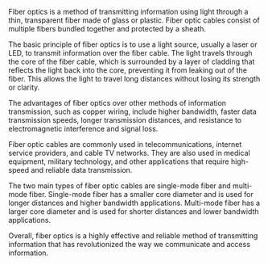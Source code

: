 Fiber optics is a method of transmitting information using light through a thin, transparent fiber made of glass or plastic. Fiber optic cables consist of multiple fibers bundled together and protected by a sheath.

The basic principle of fiber optics is to use a light source, usually a laser or LED, to transmit information over the fiber cable. The light travels through the core of the fiber cable, which is surrounded by a layer of cladding that reflects the light back into the core, preventing it from leaking out of the fiber. This allows the light to travel long distances without losing its strength or clarity.

The advantages of fiber optics over other methods of information transmission, such as copper wiring, include higher bandwidth, faster data transmission speeds, longer transmission distances, and resistance to electromagnetic interference and signal loss.

Fiber optic cables are commonly used in telecommunications, internet service providers, and cable TV networks. They are also used in medical equipment, military technology, and other applications that require high-speed and reliable data transmission.

The two main types of fiber optic cables are single-mode fiber and multi-mode fiber. Single-mode fiber has a smaller core diameter and is used for longer distances and higher bandwidth applications. Multi-mode fiber has a larger core diameter and is used for shorter distances and lower bandwidth applications.

Overall, fiber optics is a highly effective and reliable method of transmitting information that has revolutionized the way we communicate and access information.